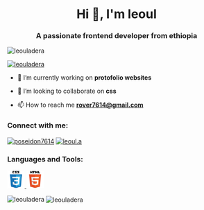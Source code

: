 <h1 align="center">Hi 👋, I'm leoul</h1>
<h3 align="center">A passionate frontend developer from ethiopia</h3>

<p align="left"> <img src="https://komarev.com/ghpvc/?username=leouladera&label=Profile%20views&color=0e75b6&style=flat" alt="leouladera" /> </p>

<p align="left"> <a href="https://github.com/ryo-ma/github-profile-trophy"><img src="https://github-profile-trophy.vercel.app/?username=leouladera" alt="leouladera" /></a> </p>

- 🔭 I’m currently working on **protofolio websites**

- 👯 I’m looking to collaborate on **css**

- 📫 How to reach me **rover7614@gmail.com**

<h3 align="left">Connect with me:</h3>
<p align="left">
<a href="https://codepen.io/poseidon7614" target="blank"><img align="center" src="https://raw.githubusercontent.com/rahuldkjain/github-profile-readme-generator/master/src/images/icons/Social/codepen.svg" alt="poseidon7614" height="30" width="40" /></a>
<a href="https://instagram.com/leoul.a" target="blank"><img align="center" src="https://raw.githubusercontent.com/rahuldkjain/github-profile-readme-generator/master/src/images/icons/Social/instagram.svg" alt="leoul.a" height="30" width="40" /></a>
</p>

<h3 align="left">Languages and Tools:</h3>
<p align="left"> <a href="https://www.w3schools.com/css/" target="_blank" rel="noreferrer"> <img src="https://raw.githubusercontent.com/devicons/devicon/master/icons/css3/css3-original-wordmark.svg" alt="css3" width="40" height="40"/> </a> <a href="https://www.w3.org/html/" target="_blank" rel="noreferrer"> <img src="https://raw.githubusercontent.com/devicons/devicon/master/icons/html5/html5-original-wordmark.svg" alt="html5" width="40" height="40"/> </a> </p>

<p><img align="left" src="https://github-readme-stats.vercel.app/api/top-langs?username=leouladera&show_icons=true&locale=en&layout=compact" alt="leouladera" /></p>

<p>&nbsp;<img align="center" src="https://github-readme-stats.vercel.app/api?username=leouladera&show_icons=true&locale=en" alt="leouladera" /></p>
